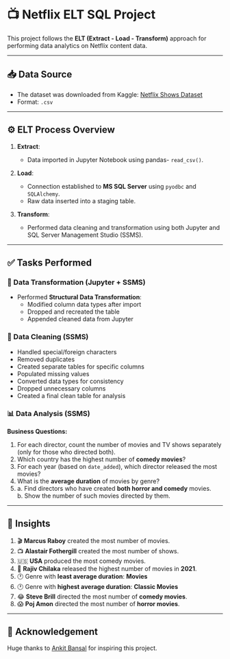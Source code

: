 # 📺 Netflix ELT SQL Project

This project follows the **ELT (Extract - Load - Transform)** approach for performing data analytics on Netflix content data.

---

## 📥 Data Source

- The dataset was downloaded from Kaggle: [Netflix Shows Dataset](https://www.kaggle.com/datasets/shivamb/netflix-shows)
- Format: `.csv`

---

## ⚙️ ELT Process Overview

1. **Extract**:  
   - Data imported in Jupyter Notebook using pandas- `read_csv()`.
  
2. **Load**:  
   - Connection established to **MS SQL Server** using `pyodbc` and `SQLAlchemy`.
   - Raw data inserted into a staging table.

3. **Transform**:  
   - Performed data cleaning and transformation using both Jupyter and SQL Server Management Studio (SSMS).

---

## ✅ Tasks Performed

### 🔁 Data Transformation (Jupyter + SSMS)

- Performed **Structural Data Transformation**:
  - Modified column data types after import
  - Dropped and recreated the table
  - Appended cleaned data from Jupyter

### 🧹 Data Cleaning (SSMS)

- Handled special/foreign characters
- Removed duplicates
- Created separate tables for specific columns
- Populated missing values
- Converted data types for consistency
- Dropped unnecessary columns
- Created a final clean table for analysis

### 📊 Data Analysis (SSMS)

**Business Questions:**
1. For each director, count the number of movies and TV shows separately (only for those who directed both).
2. Which country has the highest number of **comedy movies**?
3. For each year (based on `date_added`), which director released the most movies?
4. What is the **average duration** of movies by genre?
5. 
   a. Find directors who have created **both horror and comedy** movies.  
   b. Show the number of such movies directed by them.

---

## 📌 Insights

1. 🎬 **Marcus Raboy** created the most number of movies.
2. 📺 **Alastair Fothergill** created the most number of shows.
3. 🇺🇸 **USA** produced the most comedy movies.
4. 📆 **Rajiv Chilaka** released the highest number of movies in **2021**.
5. 🕐 Genre with **least average duration**: **Movies**
6. 🕐 Genre with **highest average duration**: **Classic Movies**
7. 😂 **Steve Brill** directed the most number of **comedy movies**.
8. 😱 **Poj Amon** directed the most number of **horror movies**.

---

## 🙏 Acknowledgement

Huge thanks to [Ankit Bansal](https://www.linkedin.com/in/ankitbansal6/) for inspiring this project.
